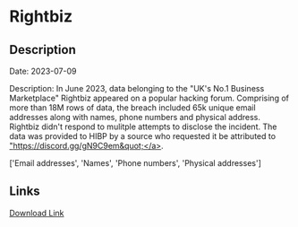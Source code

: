 # Rightbiz

## Description

Date: 2023-07-09

Description:
In June 2023, data belonging to the &quot;UK's No.1 Business Marketplace&quot; Rightbiz appeared on a popular hacking forum. Comprising of more than 18M rows of data, the breach included 65k unique email addresses along with names, phone numbers and physical address. Rightbiz didn't respond to mulitple attempts to disclose the incident. The data was provided to HIBP by a source who requested it be attributed to <a href="https://discord.gg/gN9C9em" target="_blank" rel="noopener">&quot;https://discord.gg/gN9C9em&quot;</a>.


['Email addresses', 'Names', 'Phone numbers', 'Physical addresses']

## Links

[Download Link](https://link-to.net/1229997/69.2389855634803/dynamic/?r=cmlnaHRkZXYuY28udWs=)